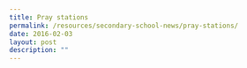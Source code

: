 ```yaml
---
title: Pray stations
permalink: /resources/secondary-school-news/pray-stations/
date: 2016-02-03
layout: post
description: ""
---
```

